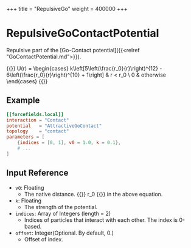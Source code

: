 +++
title = "RepulsiveGo"
weight = 400000
+++

# RepulsiveGoContactPotential

Repulsive part of the [Go-Contact potential]({{<relref "GoContactPotential.md">}}).

{{<katex display>}}
U(r) =
\begin{cases}
k\left[5\left(\frac{r_0}{r}\right)^{12} - 6\left(\frac{r_0}{r}\right)^{10} + 1\right] & r < r_0 \\
0 & otherwise
\end{cases}
{{</katex>}}

## Example

```toml
[[forcefields.local]]
interaction = "Contact"
potential   = "AttractiveGoContact"
topology    = "contact"
parameters = [
    {indices = [0, 1], v0 = 1.0, k = 0.1},
    # ...
]
```

## Input Reference

- `v0`: Floating
  - The native distance. {{<katex>}} r_0 {{</katex>}} in the above equation.
- `k`: Floating
  - The strength of the potential.
- `indices`: Array of Integers (length = 2)
  - Indices of particles that interact with each other. The index is 0-based.
- `offset`: Integer(Optional. By default, 0.)
  - Offset of index.
